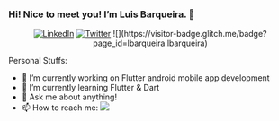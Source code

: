 ### Hi! Nice to meet you! I’m Luis Barqueira. 👋

<p align="center">
<a href="https://www.linkedin.com/in/luis-barqueira-7369092/">
<img src="https://img.shields.io/badge/-LinkedIn-%233781da" alt="LinkedIn"/></a> 
<a href="https://twitter.com/barqueira">
<img src="https://img.shields.io/badge/-Twitter-%231DA1F2" alt="Twitter" /></a>
![](https://visitor-badge.glitch.me/badge?page_id=lbarqueira.lbarqueira)  
  
<!--
**lbarqueira/lbarqueira** is a ✨ _special_ ✨ repository because its `README.md` (this file) appears on your GitHub profile.
Here are some ideas to get you started:
- 👯 I’m looking to collaborate on ...
- 🤔 I’m looking for help with ...
- 😄 Pronouns: ...
- ⚡ Fun fact: ...
-->
Personal Stuffs:
- 🔭 I’m currently working on Flutter android mobile app development
- 🌱 I’m currently learning Flutter & Dart
- 💬 Ask me about anything!
- 📫 How to reach me: ![](https://twitter.com/barqueira")


